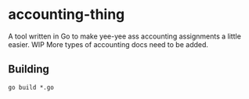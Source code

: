 # accounting-thing
A tool written in Go to make yee-yee ass accounting assignments a little easier. WIP
More types of accounting docs need to be added.
## Building
`go build *.go`
